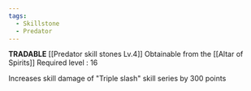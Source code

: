 ```yaml
---
tags:
  - Skillstone
  - Predator
---
```

**TRADABLE**
[[Predator skill stones Lv.4]]
Obtainable from the [[Altar of Spirits]]
Required level : 16

Increases skill damage of "Triple slash" skill series by 300 points